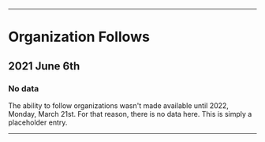 
***

# Organization Follows

## 2021 June 6th

### No data

The ability to follow organizations wasn't made available until 2022, Monday, March 21st. For that reason, there is no data here. This is simply a placeholder entry.

***
